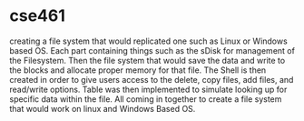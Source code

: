 # cse461
creating a file system that would replicated one such as Linux or Windows based OS. Each part containing things such as the sDisk for management of the Filesystem. Then the file system that would save the data and write to the blocks and allocate proper memory for that file. The Shell is then created in order to give users access to the delete, copy files, add files, and read/write options. Table was then implemented to simulate looking up for specific data within the file. All coming in together to create a file system that would work on linux and Windows Based OS. 
